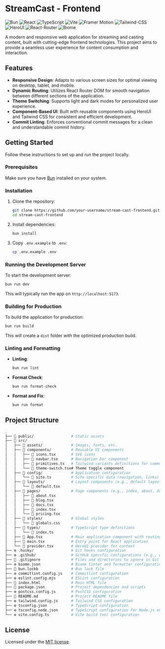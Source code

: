 # StreamCast - Frontend

![Bun](https://img.shields.io/badge/Bun-232323?style=for-the-badge&logo=bun&logoColor=FFFFFF)
![React](https://img.shields.io/badge/React-232323?style=for-the-badge&logo=react&logoColor=61DAFB)
![TypeScript](https://img.shields.io/badge/TypeScript-232323?style=for-the-badge&logo=typescript&logoColor=3178C6)
![Vite](https://img.shields.io/badge/Vite-232323?style=for-the-badge&logo=vite&logoColor=646CFF)
![Framer Motion](https://img.shields.io/badge/Framer_Motion-232323?style=for-the-badge&logo=framer&logoColor=0055FF)
![Tailwind-CSS](https://img.shields.io/badge/Tailwind_CSS-232323?style=for-the-badge&logo=tailwind-css&logoColor=06B6D4)
![HeroUI](https://img.shields.io/badge/HeroUI-232323?style=for-the-badge&logo=heroui&logoColor=FFFFFF)
![React-Router](https://img.shields.io/badge/React_Router-232323?style=for-the-badge&logo=react-router&logoColor=CA4245)
![Biome](https://img.shields.io/badge/Biome-232323?style=for-the-badge&logo=biome&logoColor=60A5FA)

A modern and responsive web application for streaming and casting content, built with cutting-edge frontend technologies. This project aims to provide a seamless user experience for content consumption and interaction.

## Features

- **Responsive Design**: Adapts to various screen sizes for optimal viewing on desktop, tablet, and mobile.
- **Dynamic Routing**: Utilizes React Router DOM for smooth navigation between different sections of the application.
- **Theme Switching**: Supports light and dark modes for personalized user experience.
- **Component-Based UI**: Built with reusable components using HeroUI and Tailwind CSS for consistent and efficient development.
- **Commit Linting**: Enforces conventional commit messages for a clean and understandable commit history.

## Getting Started

Follow these instructions to set up and run the project locally.

### Prerequisites

Make sure you have [Bun](https://bun.sh/docs/installation) installed on your system.

### Installation

1.  Clone the repository:

    ```bash
    git clone https://github.com/your-username/stream-cast-frontend.git
    cd stream-cast-frontend
    ```

2.  Install dependencies:
    ```bash
    bun install
    ```
3.  Copy `.env.example` to `.env`:
    ```bash
    cp .env.example .env
    ```

### Running the Development Server

To start the development server:

```bash
bun run dev
```

This will typically run the app on `http://localhost:5173`.

### Building for Production

To build the application for production:

```bash
bun run build
```

This will create a `dist` folder with the optimized production build.

### Linting and Formatting

- **Linting**:
  ```bash
  bun run lint
  ```
- **Format Check**:
  ```bash
  bun run format-check
  ```
- **Format and Fix**:
  ```bash
  bun run format
  ```

## Project Structure

```bash
.
├── 📁 public/                 # Static assets
├── 📁 src/
│   ├── 📁 assets/             # Images, fonts, etc.
│   ├── 📁 components/         # Reusable UI components
│   │   ├── 📄 icons.tsx       # SVG icons
│   │   ├── 📄 navbar.tsx      # Navigation bar component
│   │   ├── 📄 primitives.ts   # Tailwind-variants definitions for common styles
│   │   └── 📄 theme-switch.tsx# Theme toggle component
│   ├── 📁 config/             # Application configuration
│   │   └── 📄 site.ts         # Site-specific data (navigation, links)
│   ├── 📁 layouts/            # Layout components (e.g., default layout)
│   │   └── 📄 default.tsx
│   ├── 📁 pages/              # Page components (e.g., index, about, docs)
│   │   ├── 📄 about.tsx
│   │   ├── 📄 blog.tsx
│   │   ├── 📄 docs.tsx
│   │   ├── 📄 index.tsx
│   │   └── 📄 pricing.tsx
│   ├── 📁 styles/             # Global styles
│   │   └── 📄 globals.css
│   ├── 📁 types/              # TypeScript type definitions
│   │   └── 📄 index.ts
│   ├── 📄 App.tsx             # Main application component with routing
│   ├── 📄 main.tsx            # Entry point for React application
│   └── 📄 provider.tsx        # HeroUI provider for context
├── ⚙️ .husky/                 # Git hooks configuration
├── ⚙️ .github/                # GitHub specific configurations (e.g., workflows)
├── 📄 .gitignore              # Files and directories to ignore in Git
├── ⚙️ biome.json              # Biome linter and formatter configuration
├── 📄 bun.lockb               # Bun lock file
├── ⚙️ commitlint.config.js    # Commitlint configuration
├── ⚙️ eslint.config.mjs       # ESLint configuration
├── 📄 index.html              # Main HTML file
├── 📄 package.json            # Project dependencies and scripts
├── ⚙️ postcss.config.js       # PostCSS configuration
├── 📄 README.md               # Project README file
├── ⚙️ tailwind.config.js      # Tailwind CSS configuration
├── ⚙️ tsconfig.json           # TypeScript configuration
├── ⚙️ tsconfig.node.json      # TypeScript configuration for Node.js environment
└── ⚙️ vite.config.ts          # Vite build tool configuration
```

## License

Licensed under the [MIT license](https://github.com/frontio-ai/vite-template/blob/main/LICENSE).